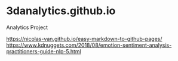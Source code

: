# 3danalytics.github.io
Analytics Project

https://nicolas-van.github.io/easy-markdown-to-github-pages/
https://www.kdnuggets.com/2018/08/emotion-sentiment-analysis-practitioners-guide-nlp-5.html
